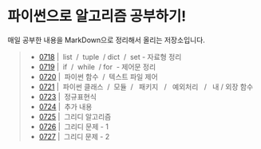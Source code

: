 # 파이썬으로 알고리즘 공부하기!  
매일 공부한 내용을 MarkDown으로 정리해서 올리는 저장소입니다.

> - [0718](./README/0718.MD) | &nbsp;list&nbsp; / &nbsp;tuple&nbsp; / dict&nbsp; / &nbsp;set - 자료형 정리
> - [0719](./README/0719.MD) | &nbsp;if&nbsp; / &nbsp;while&nbsp; / for&nbsp; - 제어문 정리
> - [0720](./README/0720.MD) | &nbsp;파이썬 함수&nbsp; / &nbsp;텍스트 파일 제어 
> - [0721](./README/0721.MD) | &nbsp;파이썬 클래스&nbsp; / &nbsp;모듈&nbsp; / &nbsp; 패키지 &nbsp; / &nbsp; 예외처리 &nbsp; / &nbsp; 내 / 외장 함수
> - [0723](./README/0723.Md) | &nbsp;정규표현식&nbsp; 
> - [0724](./README/0724.MD) | &nbsp;추가 내용&nbsp; 
> - [0725](./README/0725.MD) | &nbsp;그리디 알고리즘&nbsp; 
> - [0726](./README/0726.MD) | &nbsp;그리디 문제 - 1&nbsp; 
> - [0727](./README/0727.MD) | &nbsp;그리디 문제 - 2&nbsp; 